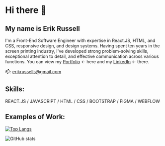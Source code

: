 # Hi there 👋
## My name is Erik Russell

I'm a Front-End Software Engineer with expertise in React.JS, HTML, and CSS, responsive design, and design systems. Having spent ten years in the screen printing industry, I've developed strong problem-solving skills, exceptional attention to detail, and effective communication across various functions. You can view my [Portfolio](https://www.erikmrussell.com) <- here and my [LinkedIn](https://www.linkedin.com/in/erik-russell-software-engineer/) <- there.

📫: erikrussells@gmail.com 

## Skills:

REACT.JS / JAVASCRIPT / HTML / CSS / BOOTSTRAP / FIGMA / WEBFLOW

## Examples of  Work:


[![Top Langs](https://github-readme-stats.vercel.app/api/top-langs/?username=kaltrunner&layout=compact)](https://github.com/anuraghazra/github-readme-stats)

![GitHub stats](https://github-readme-stats.vercel.app/api?username=kaltrunner&show_icons=true)  

